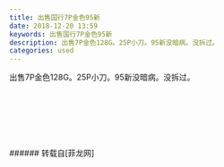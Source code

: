 ```yaml
---
title: 出售国行7P金色95新
date: 2018-12-20 13:59
keywords: 出售国行7P金色95新
description: 出售7P金色128G。25P小刀。95新没暗病。没拆过。
categories: used
---
```

<td class="t_f" id="postmessage_2524769">

出售7P金色128G。25P小刀。95新没暗病。没拆过。<br/>
<img alt="" border="0" class="zoom" data-cf-modified-9307ef541272e3c86bc1535b-="" file="http://www.flw.ph/data/appbyme/upload/image/201812/20/ywbcqRRj350s.jpg" id="aimg_R2VYe" lazyloadthumb="1" onclick="" onmouseover="" src="http://www.flw.ph/data/appbyme/upload/image/201812/20/ywbcqRRj350s.jpg"/><br/>
<br/>
<img alt="" border="0" class="zoom" data-cf-modified-9307ef541272e3c86bc1535b-="" file="http://www.flw.ph/data/appbyme/upload/image/201812/20/i2ocmxC1nZvb.jpg" id="aimg_bee2k" lazyloadthumb="1" onclick="" onmouseover="" src="http://www.flw.ph/data/appbyme/upload/image/201812/20/i2ocmxC1nZvb.jpg"/><br/>
<br/>
<img alt="" border="0" class="zoom" data-cf-modified-9307ef541272e3c86bc1535b-="" file="http://www.flw.ph/data/appbyme/upload/image/201812/20/1nxmAIHMYdIv.jpg" id="aimg_tztc5" lazyloadthumb="1" onclick="" onmouseover="" src="http://www.flw.ph/data/appbyme/upload/image/201812/20/1nxmAIHMYdIv.jpg"/><br/>
<br/>
<img alt="" border="0" class="zoom" data-cf-modified-9307ef541272e3c86bc1535b-="" file="http://www.flw.ph/data/appbyme/upload/image/201812/20/kYMdTAMdnTtB.jpg" id="aimg_x7RId" lazyloadthumb="1" onclick="" onmouseover="" src="http://www.flw.ph/data/appbyme/upload/image/201812/20/kYMdTAMdnTtB.jpg"/><br/>
<br/>
<img alt="" border="0" class="zoom" data-cf-modified-9307ef541272e3c86bc1535b-="" file="http://www.flw.ph/data/appbyme/upload/image/201812/20/tCwa4PKPTyoX.jpg" id="aimg_crIAi" lazyloadthumb="1" onclick="" onmouseover="" src="http://www.flw.ph/data/appbyme/upload/image/201812/20/tCwa4PKPTyoX.jpg"/><br/>
<br/>
<img alt="" border="0" class="zoom" data-cf-modified-9307ef541272e3c86bc1535b-="" file="http://www.flw.ph/data/appbyme/upload/image/201812/20/DtT9Dl3mDt01.jpg" id="aimg_PmtzM" lazyloadthumb="1" onclick="" onmouseover="" src="http://www.flw.ph/data/appbyme/upload/image/201812/20/DtT9Dl3mDt01.jpg"/><br/>
<br/>
</td>
###### 转载自[菲龙网]